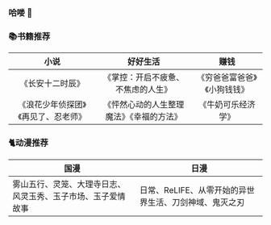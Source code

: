 ### 哈喽 👋

### 📚书籍推荐
|小说|好好生活|赚钱|
|:---:|:---:|:---:|
|《长安十二时辰》|《掌控：开启不疲惫、不焦虑的人生》|《穷爸爸富爸爸》《小狗钱钱》|
|《浪花少年侦探团》《再见了、忍老师》|《怦然心动的人生整理魔法》《幸福的方法》|《牛奶可乐经济学》|

### 🐈动漫推荐
|国漫|日漫|
|---|----|
|雾山五行、灵笼、大理寺日志、风灵玉秀、玉子市场、玉子爱情故事|日常、ReLIFE、从零开始的异世界生活、刀剑神域、鬼灭之刃|


<!--
**Urchinzhou/Urchinzhou** is a ✨ _special_ ✨ repository because its `README.md` (this file) appears on your GitHub profile.

Here are some ideas to get you started:

- 🔭 I’m currently working on ...
- 🌱 I’m currently learning ...
- 👯 I’m looking to collaborate on ...
- 🤔 I’m looking for help with ...
- 💬 Ask me about ...
- 📫 How to reach me: ...
- 😄 Pronouns: ...
- ⚡ Fun fact: ...
-->
